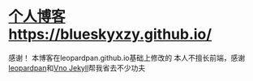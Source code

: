 # [个人博客](https://blueskyxzy.github.io/) https://blueskyxzy.github.io/




















感谢！
本博客在leopardpan.github.io基础上修改的
本人不擅长前端，感谢[leopardpan](https://github.com/leopardpan/leopardpan.github.io)和[Vno Jekyll](https://github.com/onevcat/vno-jekyll)帮我省去不少功夫

